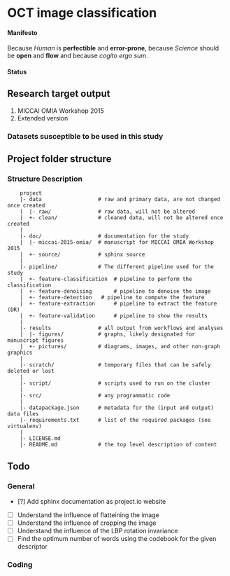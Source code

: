 OCT image classification
========================

#### Manifesto

Because *Human* is **perfectible** and **error-prone**, because *Science* should be **open** and **flow** and because *cogito ergo sum*.

#### Status

## Research target output

1. MICCAI OMIA Workshop 2015
1. Extended version

### Datasets susceptible to be used in this study


Project folder structure
------------------------

### Structure Description
```
    project
    |- data                  # raw and primary data, are not changed once created
    |  |- raw/               # raw data, will not be altered
    |  +- clean/             # cleaned data, will not be altered once created
    |
    |- doc/                  # documentation for the study
    |  |- miccai-2015-omia/  # manuscript for MICCAI OMIA Workshop 2015
    |  +- source/            # sphinx source
    |
    |- pipeline/             # The different pipeline used for the study
    |  +- feature-classification  # pipeline to perform the classification
    |  +- feature-denoising       # pipeline to denoise the image
    |  +- feature-detection	  # pipeline to compute the feature
    |  +- feature-extraction	  # pipeline to extract the feature (DR)
    |  +- feature-validation	  # pipeline to show the results
    |
    |- results               # all output from workflows and analyses
    |  |- figures/           # graphs, likely designated for manuscript figures
    |  +- pictures/          # diagrams, images, and other non-graph graphics
    |
    |- scratch/              # temporary files that can be safely deleted or lost
    |
    |- script/               # scripts used to run on the cluster
    |
    |- src/                  # any programmatic code
    |
    |- datapackage.json      # metadata for the (input and output) data files
    |- requirements.txt      # list of the required packages (see virtualenv)
    |
    |- LICENSE.md
    |- README.md             # the top level description of content
```

Todo
----

### General
- [?] Add sphinx documentation as project.io website
- [ ] Understand the influence of flatteining the image
- [ ] Understand the influence of cropping the image
- [ ] Understand the influence of the LBP rotation invariance
- [ ] Find the optimum number of words using the codebook for the given descriptor

### Coding

[rr-init repository]: https://github.com/massich/rr-init
[virtual environment post]: http://www.silverwareconsulting.com/index.cfm/2012/7/24/Getting-Started-with-virtualenv-and-virtualenvwrapper-in-Python
[mozilla marketplace testing]: https://github.com/mozilla/marketplace-tests
[command reference]:http://virtualenvwrapper.readthedocs.org/en/latest/command_ref.html


